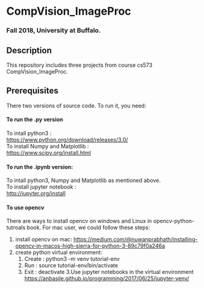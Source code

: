 # CompVision_ImageProc
### Fall 2018, University at Buffalo.
## Description
This repository includes three projects from course cs573 CompVision_ImageProc.

## Prerequisites
There two versions of source code. To run it, you need:
#### To run the .py version  
To intall python3 :  
	https://www.python.org/download/releases/3.0/  
To install Numpy and Matplotlib :  
    	https://www.scipy.org/install.html     
#### To run the .ipynb version:  
To intall python3, Numpy and Matplotlib as mentioned above.   
To install jupyter notebook :  
	http://jupyter.org/install  
#### To use opencv
There are ways to install opencv on windows and Linux in opencv-python-tutroals book.
For mac user, we could follow these steps:
1. install opencv on mac: 
    https://medium.com/@nuwanprabhath/installing-opencv-in-macos-high-sierra-for-python-3-89c79f0a246a
2. create python virtual environment:
    1) Create : python3 -m venv tutorial-env
    2) Run    : source tutorial-env/bin/activate 
    3) Exit   : deactivate
3.Use jupyter notebooks in the virtual environment 
    https://anbasile.github.io/programming/2017/06/25/jupyter-venv/

